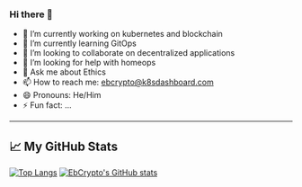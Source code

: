 ### Hi there 👋


- 🔭 I’m currently working on kubernetes and blockchain
- 🌱 I’m currently learning GitOps
- 👯 I’m looking to collaborate on decentralized applications
- 🤔 I’m looking for help with homeops 
- 💬 Ask me about Ethics
- 📫 How to reach me: ebcrypto@k8sdashboard.com
- 😄 Pronouns: He/Him
- ⚡ Fun fact: ...


---

## &#x1f4c8; My GitHub Stats

[![Top Langs](https://github-readme-stats.vercel.app/api/top-langs/?username=ebCrypto&count_private=true&hide=java&show_icons=true&theme=dark)](https://github.com/ebCrypto/github-readme-stats)  [![EbCrypto's GitHub stats](https://github-readme-stats.vercel.app/api?username=ebCrypto&count_private=true&hide=java&show_icons=true&theme=dark)](https://github.com/ebCrypto/github-readme-stats)

